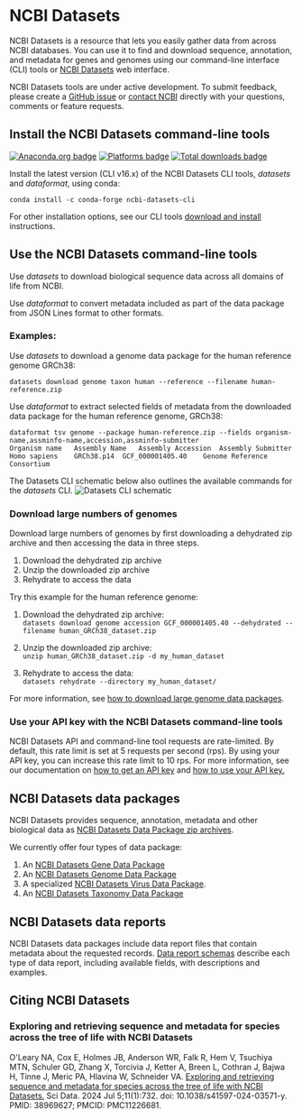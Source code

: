 # NCBI Datasets

NCBI Datasets is a resource that lets you easily gather data from across NCBI databases. You can use it to find and download sequence, annotation, and metadata for genes and genomes using our command-line interface (CLI) tools or [NCBI Datasets](https://www.ncbi.nlm.nih.gov/datasets/) web interface.

NCBI Datasets tools are under active development. To submit feedback, please create a [GitHub issue](https://github.com/ncbi/datasets/issues/new/choose) or [contact NCBI](mailto:info@ncbi.nlm.nih.gov) directly with your questions, comments or feature requests.  

## Install the NCBI Datasets command-line tools

[![Anaconda.org badge](https://anaconda.org/conda-forge/ncbi-datasets-cli/badges/version.svg)](https://anaconda.org/conda-forge/ncbi-datasets-cli)
[![Platforms badge](https://anaconda.org/conda-forge/ncbi-datasets-cli/badges/platforms.svg)](https://anaconda.org/conda-forge/ncbi-datasets-cli)
[![Total downloads badge](https://anaconda.org/conda-forge/ncbi-datasets-cli/badges/downloads.svg)](https://anaconda.org/conda-forge/ncbi-datasets-cli)

Install the latest version (CLI v16.x) of the NCBI Datasets CLI tools, *datasets* and *dataformat*, using conda:

`conda install -c conda-forge ncbi-datasets-cli`

For other installation options, see our CLI tools [download and install](https://www.ncbi.nlm.nih.gov/datasets/docs/download-and-install/) instructions. 

## Use the NCBI Datasets command-line tools

Use *datasets* to download biological sequence data across all domains of life from NCBI.

Use *dataformat* to convert metadata included as part of the data package from JSON Lines format to other formats.

### Examples:
Use *datasets* to download a genome data package for the human reference genome GRCh38:

`datasets download genome taxon human --reference --filename human-reference.zip`

Use *dataformat* to extract selected fields of metadata from the downloaded data package for the human reference genome, GRCh38:
```
dataformat tsv genome --package human-reference.zip --fields organism-name,assminfo-name,accession,assminfo-submitter
Organism name	Assembly Name	Assembly Accession	Assembly Submitter
Homo sapiens	GRCh38.p14	GCF_000001405.40	Genome Reference Consortium
```

The Datasets CLI schematic below also outlines the available commands for the *datasets* CLI. 
![Datasets CLI schematic](https://www.ncbi.nlm.nih.gov/datasets/docs/v2/datasets_schema_taxonomy.png)

### Download large numbers of genomes

Download large numbers of genomes by first downloading a dehydrated zip archive and then accessing the data in three steps.

1. Download the dehydrated zip archive
1. Unzip the downloaded zip archive
1. Rehydrate to access the data


Try this example for the human reference genome:

1. Download the dehydrated zip archive:  
`datasets download genome accession GCF_000001405.40 --dehydrated --filename human_GRCh38_dataset.zip`

1. Unzip the downloaded zip archive:  
`unzip human_GRCh38_dataset.zip -d my_human_dataset`

1. Rehydrate to access the data:  
`datasets rehydrate --directory my_human_dataset/`

For more information, see [how to download large genome data packages](https://www.ncbi.nlm.nih.gov/datasets/docs/how-tos/genomes/large-download/).

### Use your API key with the NCBI Datasets command-line tools
NCBI Datasets API and command-line tool requests are rate-limited. By default, this rate limit is set at 5 requests per second (rps). By using your API key, you can increase this rate limit to 10 rps. For more information, see our documentation on [how to get an API key](https://www.ncbi.nlm.nih.gov/datasets/docs/v2/api/api-keys/#get-your-api-key) and [how to use your API key.](https://www.ncbi.nlm.nih.gov/datasets/docs/v2/api/api-keys/#use-your-api-key-with-the-ncbi-datasets-command-line-tools)

## NCBI Datasets data packages
NCBI Datasets provides sequence, annotation, metadata and other biological data as [NCBI Datasets Data Package zip archives](https://www.ncbi.nlm.nih.gov/datasets/docs/v2/reference-docs/data-packages/).

We currently offer four types of data package: 
1. An [NCBI Datasets Gene Data Package](https://www.ncbi.nlm.nih.gov/datasets/docs/v2/reference-docs/data-packages/gene-package/)
1. An [NCBI Datasets Genome Data Package](https://www.ncbi.nlm.nih.gov/datasets/docs/v2/reference-docs/data-packages/genome/)
1. A specialized [NCBI Datasets Virus Data Package](https://www.ncbi.nlm.nih.gov/datasets/docs/v2/reference-docs/data-packages/virus-genome/).
1. An [NCBI Datasets Taxonomy Data Package](https://www.ncbi.nlm.nih.gov/datasets/docs/v2/reference-docs/data-packages/taxonomy/)

## NCBI Datasets data reports
NCBI Datasets data packages include data report files that contain metadata about the requested records. [Data report schemas](https://www.ncbi.nlm.nih.gov/datasets/docs/reference-docs/data-reports/) describe each type of data report, including available fields, with descriptions and examples.

## Citing NCBI Datasets
### Exploring and retrieving sequence and metadata for species across the tree of life with NCBI Datasets

O'Leary NA, Cox E, Holmes JB, Anderson WR, Falk R, Hem V, Tsuchiya MTN, Schuler GD, Zhang X, Torcivia J, Ketter A, Breen L, Cothran J, Bajwa H, Tinne J, Meric PA, Hlavina W, Schneider VA. [Exploring and retrieving sequence and metadata for species across the tree of life with NCBI Datasets.](https://www.nature.com/articles/s41597-024-03571-y) Sci Data. 2024 Jul 5;11(1):732. doi: 10.1038/s41597-024-03571-y. PMID: 38969627; PMCID: PMC11226681.
